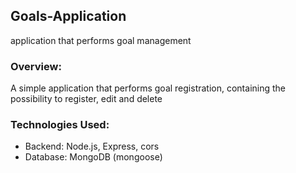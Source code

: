 ## Goals-Application
application that performs goal management

### Overview:
A simple application that performs goal registration, containing the possibility to register, edit and delete

### Technologies Used:
- Backend: Node.js, Express, cors
- Database: MongoDB (mongoose)
